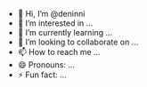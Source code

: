 - 👋 Hi, I’m @deninni
- 👀 I’m interested in ...
- 🌱 I’m currently learning ...
- 💞️ I’m looking to collaborate on ...
- 📫 How to reach me ...
- 😄 Pronouns: ...
- ⚡ Fun fact: ...

<!---
deninni/deninni is a ✨ special ✨ repository because its `README.md` (this file) appears on your GitHub profile.
You can click the Preview link to take a look at your changes.
--->
